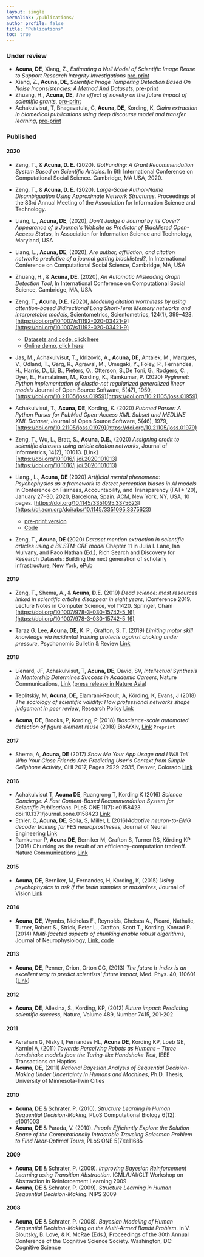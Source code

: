 ```yaml
---
layout: single
permalink: /publications/
author_profile: false
title: "Publications"
toc: true
---
```


### Under review

- **Acuna, DE**, Xiang, Z., _Estimating a Null Model of Scientific Image Reuse to Support Research Integrity Investigations_ [pre-print](https://arxiv.org/abs/2003.00878)
- Xiang, Z., **Acuna, DE**, _Scientific Image Tampering Detection Based On Noise Inconsistencies: A Method And Datasets_, [pre-print](https://arxiv.org/abs/2001.07799)
- Zhuang, H., **Acuna, DE**, _The effect of novelty on the future impact of scientific grants_, [pre-print](https://arxiv.org/abs/1911.02712)
- Achakulvisut, T, Bhagavatula, C, **Acuna, DE**, Kording, K, _Claim extraction in biomedical publications using deep discourse model and transfer learning_, [pre-print](https://arxiv.org/abs/1907.00962)

### Published

#### 2020

- Zeng, T., & **Acuna, D. E.** (2020). _GotFunding: A Grant Recommendation System Based on Scientific Articles_. In 6th International Conference on Computational Social Science. Cambridge, MA USA, 2020.

- Zeng, T., & **Acuna, D. E.** (2020). _Large-Scale Author-Name Disambiguation Using Approximate Network Structures_. Proceedings of the 83rd Annual Meeting of the Association for Information Science and Technology.

- Liang, L., **Acuna, DE**, (2020), _Don't Judge a Journal by its Cover? Appearance of a Journal's Website as Predictor of Blacklisted Open-Access Status_, In Association for Information Science and Technology, Maryland, USA  

- Liang, L., **Acuna, DE**, (2020), _Are author, affiliation, and citation networks predictive of a journal getting blacklisted?_, In International Conference on Computational Social Science, Cambridge, MA, USA

- Zhuang, H., & **Acuna, DE**. (2020), _An Automatic Misleading Graph Detection Tool_, In International Conference on Computational Social Science, Cambridge, MA, USA

- Zeng, T., **Acuna, D.E.** (2020), _Modeling citation worthiness by using attention-based Bidirectional Long Short-Term Memory networks and interpretable models_, Scientometrics, Scientometrics, 124(1), 399–428. [https://doi.org/10.1007/s11192-020-03421-9](https://doi.org/10.1007/s11192-020-03421-9)
  - [Datasets and code, click here](https://github.com/sciosci/cite-worthiness)
  - [Online demo, click here](https://cite-worthiness.scienceofscience.org/#/)

- Jas, M., Achakulvisut, T., Idrizović, A., **Acuna, DE**, Antalek, M., Marques, V., Odland, T., Garg, R., Agrawal, M., Umegaki, Y., Foley, P., Fernandes, H., Harris, D., Li, B., Pieters, O., Otterson, S.,De Toni, G., Rodgers, C. , Dyer, E., Hamalainen, M., Kording, K., Ramkumar, P. (2020) _Pyglmnet: Python implementation of elastic-net regularized generalized linear models_ Journal of Open Source Software, 5(47), 1959, [https://doi.org/10.21105/joss.01959](https://doi.org/10.21105/joss.01959)

- Achakulvisut, T., **Acuna, DE**, Kording, K. (2020) _Pubmed Parser: A Python Parser for PubMed Open-Access XML Subset and MEDLINE XML Dataset_, Journal of Open Source Software, 5(46), 1979, [https://doi.org/10.21105/joss.01979](https://doi.org/10.21105/joss.01979)

- Zeng, T., Wu, L., Bratt, S., **Acuna, D.E.**, (2020) _Assigning credit to scientific datasets using article citation networks_, Journal of Informetrics, 14(2), 101013. [Link][https://doi.org/10.1016/j.joi.2020.101013](https://doi.org/10.1016/j.joi.2020.101013)

- Liang., L., **Acuna, DE** (2020) _Artificial mental phenomena: Psychophysics as a framework to detect perception biases in AI models_ In Conference on Fairness, Accountability, and Transparency (FAT* ’20), January
27–30, 2020, Barcelona, Spain. ACM, New York, NY, USA, 10 pages. [https://doi.org/10.1145/3351095.3375623](https://dl.acm.org/doi/abs/10.1145/3351095.3375623)   
  - [pre-print version](https://arxiv.org/abs/1912.10818)  
  - [Code](https://github.com/LiamLiang/Bias_AI) 

- Zeng, T., **Acuna, DE** (2020) _Dataset mention extraction in scientific articles using a BiLSTM-CRF model_ Chapter 11 in Julia I. Lane, Ian Mulvany, and Paco Nathan (Ed.), Rich Search and Discovery for Research Datasets: Building the next generation of scholarly infrastructure, New York, [ePub](https://study.sagepub.com/richcontext)

#### 2019

- Zeng, T., Shema, A., & **Acuna, D.E.** (2019) _Dead science: most resources linked in scientific articles disappear in eight years_, iConference 2019. Lecture Notes in Computer Science, vol 11420. Springer, Cham [https://doi.org/10.1007/978-3-030-15742-5_16](https://doi.org/10.1007/978-3-030-15742-5_16)

- Taraz G. Lee, **Acuna, DE**, K. P., Grafton, S. T. (2019) _Limiting motor skill knowledge via incidental 
training protects against choking under pressure_, Psychonomic Bulletin & Review [Link](https://doi.org/10.3758/s13423-018-1486-x)


#### 2018

- Líenard, JF, Achakulvisut, T, **Acuna, DE**, David, SV, _Intellectual Synthesis in Mentorship Determines Success in Academic Careers_, Nature Communications, [Link](https://www.nature.com/articles/s41467-018-07034-y) ([press release in Nature Asia](https://www.natureasia.com/en/research/highlight/12793))

- Teplitskiy, M, **Acuna, DE**, Elamrani-Raoult, A, Körding, K, Evans, J (2018) _The sociology of scientific validity: How professional networks shape judgement in peer review_, Research Policy [Link](https://www.sciencedirect.com/science/article/pii/S0048733318301598)

- **Acuna, DE**, Brooks, P, Kording, P (2018) _Bioscience-scale automated detection of figure element reuse_ (2018) BioArXiv, [Link](https://arxiv.org/pdf/1802.01270.pdf) `Preprint`


#### 2017

- Shema, A, **Acuna, DE** (2017) _Show Me Your App Usage and I Will Tell Who Your Close Friends Are: Predicting User's Context from Simple Cellphone Activity_, CHI 2017, Pages 2929-2935, Denver, Colorado [Link](https://dl.acm.org/citation.cfm?id=3053275)

#### 2016

- Achakulvisut T, **Acuna DE**, Ruangrong T, Kording K (2016) _Science Concierge: A Fast Content-Based Recommendation System for Scientific Publications_. PLoS ONE 11(7): e0158423. doi:10.1371/journal.pone.0158423 [Link](http://journals.plos.org/plosone/article?id=10.1371/journal.pone.0158423)
- Ethier, C, **Acuna, DE**, Solla, S, Miller, L (2016)_Adaptive neuron-to-EMG decoder training for FES neuroprostheses_, Journal of Neural Engineering [Link](https://www.ncbi.nlm.nih.gov/pubmed/27247280)
- Ramkumar P, **Acuna DE**, Berniker M, Grafton S, Turner RS, Körding KP (2016) Chunking as the result of an efficiency–computation tradeoff. Nature Communications [Link](http://www.nature.com/articles/ncomms12176)

#### 2015

- **Acuna, DE**, Berniker, M, Fernandes, H, Kording, K, (2015) _Using psychophysics to ask if the brain samples or maximizes_, Journal of Vision [Link](https://www.ncbi.nlm.nih.gov/pmc/articles/PMC4357487/)

#### 2014

- **Acuna, DE**, Wymbs, Nicholas F.,  Reynolds, Chelsea A., Picard, Nathalie, Turner, Robert S., Strick, Peter L., Grafton,  Scott T.,
Kording, Konrad P. (2014) _Multi-faceted aspects of chunking enable robust algorithms_, Journal of Neurophysiology, [Link](http://jn.physiology.org/content/early/2014/07/23/jn.00028.2014), [code](http://github.com/daniel-acuna/chunk_inference)

#### 2013

- **Acuna, DE**, Penner, Orion, Orton CG, (2013)  _The future h-index is an excellent way to predict scientists' future impact_, Med. Phys. 40, 110601 ([Link](http://scitation.aip.org/content/aapm/journal/medphys/40/11/10.1118/1.4816659))

#### 2012

- **Acuna, DE**, Allesina, S., Kording, KP, (2012) _Future impact: Predicting scientific success_, Nature, Volume 489, Number 7415, 201-202

#### 2011

- Avraham G, Nisky I, Fernandes HL, **Acuna DE**, Kording KP, Loeb GE, Karniel A, (2011) _Towards Perceiving Robots as Humans – Three handshake models face the Turing-like Handshake Test_, IEEE Transactions on Haptics
- **Acuna, DE**, (2011) _Rational Bayesian Analysis of Sequential Decision-Making Under Uncertainty In Humans and Machines_, Ph.D. Thesis, University of Minnesota-Twin Cities

#### 2010

- **Acuna, DE** & Schrater, P. (2010). _Structure Learning in Human Sequential Decision-Making_, PLoS Computational Biology 6(12): e1001003
- **Acuna, DE** & Parada, V. (2010). _People Efficiently Explore the Solution Space of the Computationally Intractable Traveling Salesman Problem to Find Near-Optimal Tours_, PLoS ONE 5(7):e11685

#### 2009

- **Acuna, DE** & Schrater, P. (2009). _Improving Bayesian Reinforcement Learning using Transition Abstraction_. ICML/UAI/CLT Workshop on Abstraction in Reinforcement Learning 2009
- **Acuna, DE** & Schrater, P. (2009). _Structure Learning in Human Sequential Decision-Making_. NIPS 2009

#### 2008

- **Acuna, DE** & Schrater, P. (2008). _Bayesian Modeling of Human Sequential Decision-Making on the Multi-Armed Bandit Problem_. In V. Sloutsky, B. Love, & K. McRae (Eds.), Proceedings of the 30th Annual Conference of the Cognitive Science Society. Washington, DC: Cognitive Science
